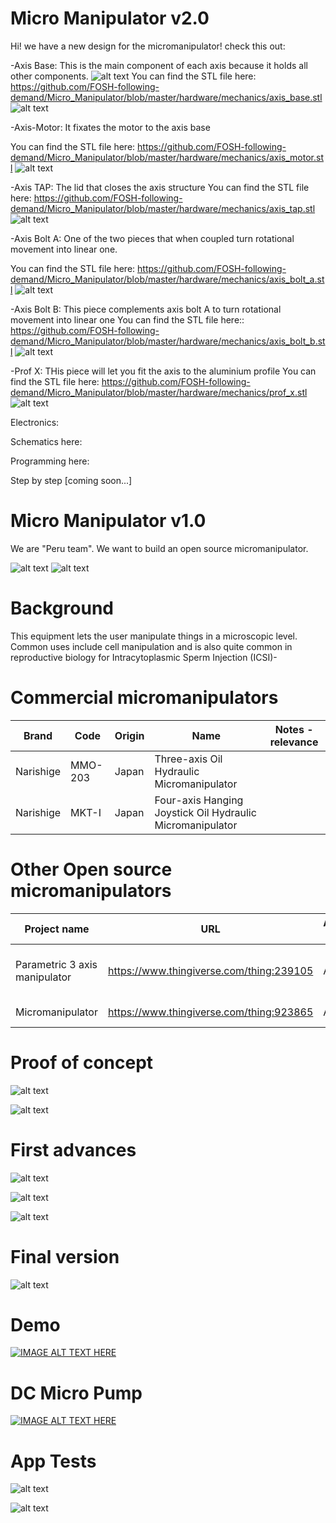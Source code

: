 # Micro Manipulator v2.0

Hi! we have a new design for the micromanipulator! check this out:



-Axis Base: This is the main component of each axis because it holds all other components.
![alt text](https://raw.githubusercontent.com/FOSH-following-demand/Micro_Manipulator/master/hardware/mechanics/r2.png)
You can find the STL file here: https://github.com/FOSH-following-demand/Micro_Manipulator/blob/master/hardware/mechanics/axis_base.stl
![alt text](https://raw.githubusercontent.com/FOSH-following-demand/Micro_Manipulator/master/hardware/mechanics/r1.png)

-Axis-Motor: It fixates the motor to the axis base

You can find the STL file here: https://github.com/FOSH-following-demand/Micro_Manipulator/blob/master/hardware/mechanics/axis_motor.stl
![alt text](https://raw.githubusercontent.com/FOSH-following-demand/Micro_Manipulator/master/hardware/mechanics/r3.png)


-Axis TAP: The lid that closes the axis structure
You can find the STL file here: https://github.com/FOSH-following-demand/Micro_Manipulator/blob/master/hardware/mechanics/axis_tap.stl
![alt text](https://raw.githubusercontent.com/FOSH-following-demand/Micro_Manipulator/master/hardware/mechanics/r4.png)

-Axis Bolt A: One of the two pieces that when coupled turn rotational movement into linear one. 

You can find the STL file here: https://github.com/FOSH-following-demand/Micro_Manipulator/blob/master/hardware/mechanics/axis_bolt_a.stl
![alt text](https://raw.githubusercontent.com/FOSH-following-demand/Micro_Manipulator/master/hardware/mechanics/r5.png)


-Axis Bolt B: This piece complements axis bolt A to turn rotational movement into linear one 
You can find the STL file here:: https://github.com/FOSH-following-demand/Micro_Manipulator/blob/master/hardware/mechanics/axis_bolt_b.stl
![alt text](https://raw.githubusercontent.com/FOSH-following-demand/Micro_Manipulator/master/hardware/mechanics/r6.png)

-Prof X: THis piece will let you fit the axis to the aluminium profile 
You can find the STL file here: https://github.com/FOSH-following-demand/Micro_Manipulator/blob/master/hardware/mechanics/prof_x.stl
![alt text](https://raw.githubusercontent.com/FOSH-following-demand/Micro_Manipulator/master/hardware/mechanics/r7.png)

Electronics:

Schematics here:


Programming here: 



Step by step [coming soon...]











# Micro Manipulator v1.0

We are "Peru team". We want to build an open source micromanipulator. 

![alt text](https://raw.githubusercontent.com/FOSH-following-demand/Micro_Manipulator/master/documentation/building/Figures/gif1.gif) ![alt text](https://raw.githubusercontent.com/FOSH-following-demand/Micro_Manipulator/master/documentation/building/Figures/gif2.gif)

# Background 
This equipment lets the user manipulate things in a microscopic level. Common uses include cell manipulation and is also quite common in reproductive biology for Intracytoplasmic Sperm Injection (ICSI)-

# Commercial micromanipulators
| Brand         | Code          |Origin             |  Name         | Notes - relevance | 
| ------------- | ------------- | ----------------- | -------------- | --------------    |
| Narishige     | MMO-203       | Japan             | Three-axis Oil Hydraulic Micromanipulator|   |
| Narishige     |   MKT-I       |   Japan           |    Four-axis Hanging Joystick Oil Hydraulic Micromanipulator|    |


# Other Open source micromanipulators
| Project name  | URL           | Active/Not active | Notes - relevance |
| ------------- | ------------- | ----------------- | -------------- |
| Parametric 3 axis manipulator | https://www.thingiverse.com/thing:239105 | Active |  Micromanipulator e.g. for use in a laboratory setting |
| Micromanipulator  | https://www.thingiverse.com/thing:923865 | Active |  3D printable 3 axis |



# Proof of concept

![alt text](https://raw.githubusercontent.com/FOSH-following-demand/Micro_Manipulator/master/documentation/First_Design.png)

![alt text](https://raw.githubusercontent.com/FOSH-following-demand/Micro_Manipulator/master/documentation/First_Design_2.png)



# First advances

![alt text](https://raw.githubusercontent.com/FOSH-following-demand/Micro_Manipulator/master/documentation/3%20ejes.jpg)

![alt text](https://raw.githubusercontent.com/FOSH-following-demand/Micro_Manipulator/master/documentation/1eje.jpg)

![alt text](https://raw.githubusercontent.com/FOSH-following-demand/Micro_Manipulator/master/documentation/1eje2.jpg)

# Final version

![alt text](https://raw.githubusercontent.com/FOSH-following-demand/Micro_Manipulator/master/documentation/building/Figures/Fig_Final_1.jpg)

# Demo

[![IMAGE ALT TEXT HERE](http://img.youtube.com/vi/eaM0OVvJmCg/0.jpg)](https://www.youtube.com/watch?v=eaM0OVvJmCg)


# DC Micro Pump 

[![IMAGE ALT TEXT HERE](http://img.youtube.com/vi/rROfGqbosEs/0.jpg)](https://www.youtube.com/watch?v=rROfGqbosEs)

# App Tests

![alt text](https://raw.githubusercontent.com/FOSH-following-demand/Micro_Manipulator/master/documentation/building/Figures/cam_mic.jpg)

![alt text](https://raw.githubusercontent.com/FOSH-following-demand/Micro_Manipulator/master/documentation/building/Figures/cam_mic2.jpg)


